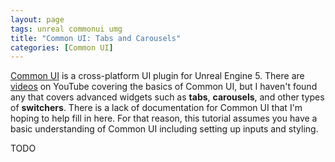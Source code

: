 ```yaml
---
layout: page
tags: unreal commonui umg
title: "Common UI: Tabs and Carousels"
categories: [Common UI]
---
```


[Common UI](https://docs.unrealengine.com/5.0/en-US/common-ui-plugin-for-advanced-user-interfaces-in-unreal-engine/) is a cross-platform UI plugin for Unreal Engine 5. There are [videos](https://www.youtube.com/watch?v=TTB5y-03SnE) on YouTube covering the basics of Common UI, but I haven't found any that covers advanced widgets such as **tabs**, **carousels**, and other types of **switchers**. There is a lack of documentation for Common UI that I'm hoping to help fill in here. For that reason, this tutorial assumes you have a basic understanding of Common UI including setting up inputs and styling.

TODO
